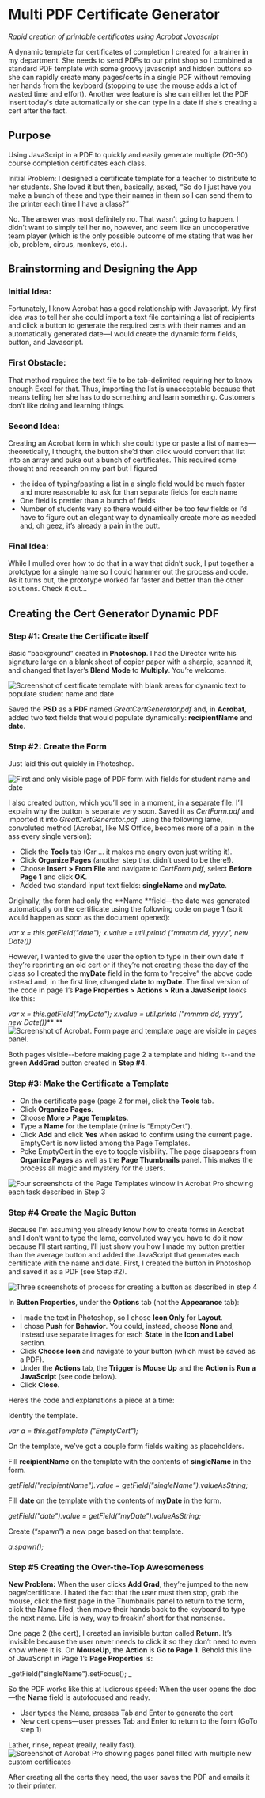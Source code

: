 # Multi PDF Certificate Generator

_Rapid creation of printable certificates using Acrobat Javascript_

A dynamic template for certificates of completion I created for a trainer in my department. She needs to send PDFs to our print shop so I combined a standard PDF template with some groovy javascript and hidden buttons so she can rapidly create many pages/certs in a single PDF without removing her hands from the keyboard (stopping to use the mouse adds a lot of wasted time and effort). Another wee feature is she can either let the PDF insert today's date automatically or she can type in a date if she's creating a cert after the fact.

## Purpose

Using JavaScript in a PDF to quickly and easily generate multiple (20-30) course completion certificates each class.

Initial Problem: I designed a certificate template for a teacher to distribute to her students. She loved it but then, basically, asked, “So do I just have you make a bunch of these and type their names in them so I can send them to the printer each time I have a class?”

No. The answer was most definitely no. That wasn’t going to happen. I didn’t want to simply tell her no, however, and seem like an uncooperative team player (which is the only possible outcome of me stating that was her job, problem, circus, monkeys, etc.).

## Brainstorming and Designing the App

### Initial Idea:

Fortunately, I know Acrobat has a good relationship with Javascript. My first idea was to tell her she could import a text file containing a list of recipients and click a button to generate the required certs with their names and an automatically generated date—I would create the dynamic form fields, button, and Javascript.

### First Obstacle:

That method requires the text file to be tab-delimited requiring her to know enough Excel for that. Thus, importing the list is unacceptable because that means telling her she has to do something and learn something. Customers don’t like doing and learning things.

### Second Idea:

Creating an Acrobat form in which she could type or paste a list of names—theoretically, I thought, the button she’d then click would convert that list into an array and puke out a bunch of certificates. This required some thought and research on my part but I figured
* the idea of typing/pasting a list in a single field would be much faster and more reasonable to ask for than separate fields for each name
* One field is prettier than a bunch of fields
* Number of students vary so there would either be too few fields or I’d have to figure out an elegant way to dynamically create more as needed and, oh geez, it’s already a pain in the butt.

### Final Idea:

While I mulled over how to do that in a way that didn’t suck, I put together a prototype for a single name so I could hammer out the process and code. As it turns out, the prototype worked far faster and better than the other solutions. Check it out…

## Creating the Cert Generator Dynamic PDF

### Step #1: Create the Certificate itself

Basic “background” created in **Photoshop**. I had the Director write his signature large on a blank sheet of copier paper with a sharpie, scanned it, and changed that layer’s **Blend Mode** to **Multiply**. You’re welcome.

![Screenshot of certificate template with blank areas for dynamic text to populate student name and date](https://jotascript.files.wordpress.com/2015/12/fortute_01.png)

Saved the **PSD** as a **PDF** named _GreatCertGenerator.pdf_ and, in **Acrobat**, added two text fields that would populate dynamically: **recipientName** and **date**.

### Step #2: Create the Form

Just laid this out quickly in Photoshop.

![First and only visible page of PDF form with fields for student name and date](https://jotascript.files.wordpress.com/2015/12/fortute_02.png)

I also created button, which you’ll see in a moment, in a separate file. I’ll explain why the button is separate very soon. Saved it as _CertForm.pdf_ and imported it into _GreatCertGenerator.pdf_  using the following lame, convoluted method (Acrobat, like MS Office, becomes more of a pain in the ass every single version):
* Click the **Tools** tab (Grr … it makes me angry even just writing it).
* Click **Organize Pages** (another step that didn’t used to be there!).
* Choose **Insert > From File** and navigate to _CertForm.pdf_, select **Before Page 1** and click **OK**.
* Added two standard input text fields: **singleName** and **myDate**.

Originally, the form had only the **Name **field—the date was generated automatically on the certificate using the following code on page 1 (so it would happen as soon as the document opened):

_var x = this.getField("date"); x.value = util.printd ("mmmm dd, yyyy", new Date())_

However, I wanted to give the user the option to type in their own date if they’re reprinting an old cert or if they’re not creating these the day of the class so I created the **myDate** field in the form to “receive” the above code instead and, in the first line, changed **date** to **myDate**. The final version of the code in page 1’s **Page Properties > Actions > Run a JavaScript** looks like this:

_var x = this.getField("myDate"); x.value = util.printd ("mmmm dd, yyyy", new Date())_**
**
![Screenshot of Acrobat. Form page and template page are visible in pages panel.](https://jotascript.files.wordpress.com/2015/12/incontext.png)

Both pages visible--before making page 2 a template and hiding it--and the green **AddGrad** button created in **Step #4**.

### Step #3: Make the Certificate a Template

* On the certificate page (page 2 for me), click the **Tools** tab.
* Click **Organize Pages**.
* Choose **More > Page Templates**.
* Type a **Name** for the template (mine is “EmptyCert”).
* Click **Add** and click **Yes** when asked to confirm using the current page. EmptyCert is now listed among the Page Templates.
* Poke EmptyCert in the eye to toggle visibility. The page disappears from **Organize Pages** as well as the **Page Thumbnails** panel. This makes the process all magic and mystery for the users.
    
![Four screenshots of the Page Templates window in Acrobat Pro showing each task described in Step 3](https://jotascript.files.wordpress.com/2015/12/addpagetemplate.png)

### Step #4 Create the Magic Button

Because I’m assuming you already know how to create forms in Acrobat and I don’t want to type the lame, convoluted way you have to do it now because I’ll start ranting, I’ll just show you how I made my button prettier than the average button and added the JavaScript that generates each certificate with the name and date. First, I created the button in Photoshop and saved it as a PDF (see Step #2).

![Three screenshots of process for creating a button as described in step 4](https://jotascript.files.wordpress.com/2015/12/for_butt.png)

In **Button Properties**, under the **Options** tab (not the **Appearance** tab):
* I made the text in Photoshop, so I chose **Icon Only** for **Layout**.
* I chose **Push** for **Behavior**. You could, instead, choose **None** and, instead use separate images for each **State** in the **Icon and Label** section.
* Click **Choose Icon** and navigate to your button (which must be saved as a PDF).
* Under the **Actions** tab, the **Trigger** is **Mouse Up** and the **Action** is **Run a JavaScript** (see code below).
* Click **Close**.

Here’s the code and explanations a piece at a time:

Identify the template.

_var a = this.getTemplate ("EmptyCert");_

On the template, we’ve got a couple form fields waiting as placeholders.

Fill **recipientName** on the template with the contents of **singleName** in the form.

_getField("recipientName").value = getField("singleName").valueAsString;_

Fill **date** on the template with the contents of **myDate** in the form.

_getField("date").value = getField("myDate").valueAsString;_

Create (“spawn”) a new page based on that template.

_a.spawn();_

### Step #5 Creating the Over-the-Top Awesomeness

**New Problem:** When the user clicks **Add Grad**, they’re jumped to the new page/certificate. I hated the fact that the user must then stop, grab the mouse, click the first page in the Thumbnails panel to return to the form, click the Name filed, then move their hands back to the keyboard to type the next name. Life is way, way to freakin’ short for that nonsense.

One page 2 (the cert), I created an invisible button called **Return**. It’s invisible because the user never needs to click it so they don’t need to even know where it is. On **MouseUp**, the **Action** is **Go to Page 1**. Behold this line of JavaScript in Page 1’s **Page Properties** is:

_getField("singleName").setFocus(); _

So the PDF works like this at ludicrous speed: When the user opens the doc—the **Name** field is autofocused and ready.
* User types the Name, presses Tab and Enter to generate the cert
* New cert opens—user presses Tab and Enter to return to the form (GoTo step 1)

Lather, rinse, repeat (really, really fast).
![Screenshot of Acrobat Pro showing pages panel filled with multiple new custom certificates](https://jotascript.files.wordpress.com/2015/12/gloriouscerts.png)

After creating all the certs they need, the user saves the PDF and emails it to their printer.
